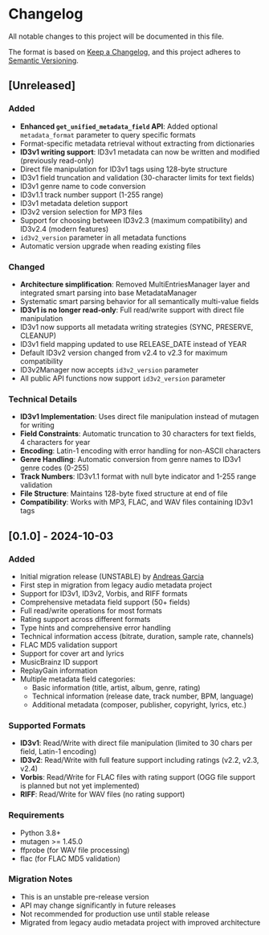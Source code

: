 # Changelog

All notable changes to this project will be documented in this file.

The format is based on [Keep a Changelog](https://keepachangelog.com/en/1.0.0/),
and this project adheres to [Semantic Versioning](https://semver.org/spec/v2.0.0.html).

## [Unreleased]

### Added

- **Enhanced `get_unified_metadata_field` API**: Added optional `metadata_format` parameter to query specific formats
- Format-specific metadata retrieval without extracting from dictionaries
- **ID3v1 writing support**: ID3v1 metadata can now be written and modified (previously read-only)
- Direct file manipulation for ID3v1 tags using 128-byte structure
- ID3v1 field truncation and validation (30-character limits for text fields)
- ID3v1 genre name to code conversion
- ID3v1.1 track number support (1-255 range)
- ID3v1 metadata deletion support
- ID3v2 version selection for MP3 files
- Support for choosing between ID3v2.3 (maximum compatibility) and ID3v2.4 (modern features)
- `id3v2_version` parameter in all metadata functions
- Automatic version upgrade when reading existing files

### Changed

- **Architecture simplification**: Removed MultiEntriesManager layer and integrated smart parsing into base MetadataManager
- Systematic smart parsing behavior for all semantically multi-value fields
- **ID3v1 is no longer read-only**: Full read/write support with direct file manipulation
- ID3v1 now supports all metadata writing strategies (SYNC, PRESERVE, CLEANUP)
- ID3v1 field mapping updated to use RELEASE_DATE instead of YEAR
- Default ID3v2 version changed from v2.4 to v2.3 for maximum compatibility
- ID3v2Manager now accepts `id3v2_version` parameter
- All public API functions now support `id3v2_version` parameter

### Technical Details

- **ID3v1 Implementation**: Uses direct file manipulation instead of mutagen for writing
- **Field Constraints**: Automatic truncation to 30 characters for text fields, 4 characters for year
- **Encoding**: Latin-1 encoding with error handling for non-ASCII characters
- **Genre Handling**: Automatic conversion from genre names to ID3v1 genre codes (0-255)
- **Track Numbers**: ID3v1.1 format with null byte indicator and 1-255 range validation
- **File Structure**: Maintains 128-byte fixed structure at end of file
- **Compatibility**: Works with MP3, FLAC, and WAV files containing ID3v1 tags

## [0.1.0] - 2024-10-03

### Added

- Initial migration release (UNSTABLE) by [Andreas Garcia](https://github.com/Andreas-Garcia)
- First step in migration from legacy audio metadata project
- Support for ID3v1, ID3v2, Vorbis, and RIFF formats
- Comprehensive metadata field support (50+ fields)
- Full read/write operations for most formats
- Rating support across different formats
- Type hints and comprehensive error handling
- Technical information access (bitrate, duration, sample rate, channels)
- FLAC MD5 validation support
- Support for cover art and lyrics
- MusicBrainz ID support
- ReplayGain information
- Multiple metadata field categories:
  - Basic information (title, artist, album, genre, rating)
  - Technical information (release date, track number, BPM, language)
  - Additional metadata (composer, publisher, copyright, lyrics, etc.)

### Supported Formats

- **ID3v1**: Read/Write with direct file manipulation (limited to 30 chars per field, Latin-1 encoding)
- **ID3v2**: Read/Write with full feature support including ratings (v2.2, v2.3, v2.4)
- **Vorbis**: Read/Write for FLAC files with rating support (OGG file support is planned but not yet implemented)
- **RIFF**: Read/Write for WAV files (no rating support)

### Requirements

- Python 3.8+
- mutagen >= 1.45.0
- ffprobe (for WAV file processing)
- flac (for FLAC MD5 validation)

### Migration Notes

- This is an unstable pre-release version
- API may change significantly in future releases
- Not recommended for production use until stable release
- Migrated from legacy audio metadata project with improved architecture
